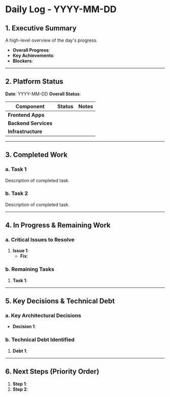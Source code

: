 # Daily Log - YYYY-MM-DD

## 1. Executive Summary

A high-level overview of the day's progress.

- **Overall Progress**:
- **Key Achievements**:
- **Blockers**:

---

## 2. Platform Status

**Date**: YYYY-MM-DD
**Overall Status**:

| Component           | Status                  | Notes                                                                                                 |
| ------------------- | ----------------------- | ----------------------------------------------------------------------------------------------------- |
| **Frontend Apps**   |                         |                                                                                                       |
| **Backend Services**|                         |                                                                                                       |
| **Infrastructure**  |                         |                                                                                                       |

---

## 3. Completed Work

### a. Task 1

Description of completed task.

### b. Task 2

Description of completed task.

---

## 4. In Progress & Remaining Work

### a. Critical Issues to Resolve

1. **Issue 1**:
    - **Fix**:

### b. Remaining Tasks

1. **Task 1**:

---

## 5. Key Decisions & Technical Debt

### a. Key Architectural Decisions

- **Decision 1**:

### b. Technical Debt Identified

1. **Debt 1**:

---

## 6. Next Steps (Priority Order)

1. **Step 1**:
2. **Step 2**:
